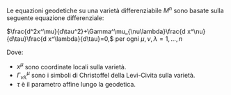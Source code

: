Le equazioni geodetiche su una varietà differenziabile $M^n$ sono basate sulla seguente equazione differenziale:

$\frac{d^2x^\mu}{d\tau^2}+\Gamma^\mu_{\nu\lambda}\frac{d x^\nu}{d\tau}\frac{d x^\lambda}{d\tau}=0,$ per ogni $\mu,\nu,\lambda=1,...,n$

Dove:

- $x^\mu$ sono coordinate locali sulla varietà.
- $\Gamma^\mu_{\nu\lambda}$ sono i simboli di Christoffel della Levi-Civita sulla varietà.
- $\tau$ è il parametro affine lungo la geodetica.

